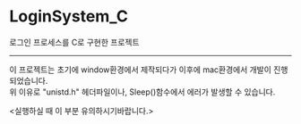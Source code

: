 # LoginSystem_C
로그인 프로세스를 C로 구현한 프로젝트

---

이 프로젝트는 초기에 window환경에서 제작되다가 이후에 mac환경에서 개발이 진행되었습니다.  
  위 이유로 "unistd.h" 헤더파일이나, Sleep()함수에서 에러가 발생할 수 있습니다.
  
 <실행하실 때 이 부분 유의하시기바랍니다.>
